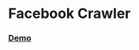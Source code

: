 # Facebook Crawler
### [Demo](https://github.com/wuling31715/facebook_crawler/blob/master/demo.pdf)
